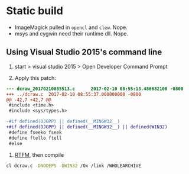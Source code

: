 # Static build

* ImageMagick pulled in `opencl` and `clew`. Nope.
* msys and cygwin need their runtime dll. Nope.

## Using Visual Studio 2015's command line

1. start > visual studio 2015 > Open Developer Command Prompt

1. Apply this patch:

```diff
--- dcraw_20170210085513.c      2017-02-10 08:55:13.486682100 -0800
+++ ../dcraw.c  2017-02-10 08:55:37.000000000 -0800
@@ -42,7 +42,7 @@
 #include <time.h>
 #include <sys/types.h>

-#if defined(DJGPP) || defined(__MINGW32__)
+#if defined(DJGPP) || defined(__MINGW32__) || defined(WIN32)
 #define fseeko fseek
 #define ftello ftell
 #else
```

1. [RTFM](https://msdn.microsoft.com/en-us/library/wk21sfcf.aspx), then compile

```sh
cl dcraw.c -DNODEPS -DWIN32 /Ox /link /WHOLEARCHIVE
```
